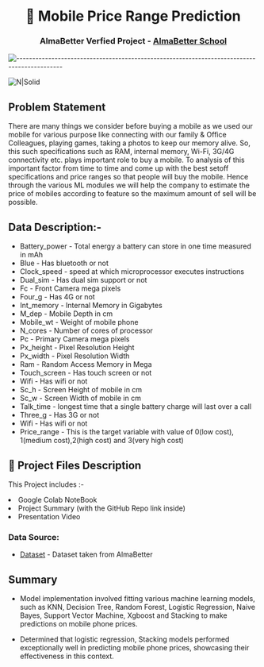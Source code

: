 </p>
<h1 align="center"> 📱 Mobile Price Range Prediction </h1>
<h3 align="center"> AlmaBetter Verfied Project - <a href="https://www.almabetter.com/"> AlmaBetter School </a> </h5>

![--------------------------------------------------------------------------------------------](https://github.com/andreasbm/readme/blob/master/assets/lines/grass.png)


![N|Solid](https://fiverr-res.cloudinary.com/images/t_main1,q_auto,f_auto,q_auto,f_auto/gigs/331262333/original/c8aa92dc0fd7ed63c741b2935edef6978620132b/do-website-ui-design-mobile-app-ui-ux-design-ui-ux-design.png)

## Problem Statement

There are many things we consider before buying a mobile as we used our mobile for
various purpose like connecting with our family & Office Colleagues, playing games,
taking a photos to keep our memory alive. So, this such specifications such as RAM,
internal memory, Wi-Fi, 3G/4G connectivity etc. plays important role to buy a
mobile. To analysis of this important factor from time to time and come up with the
best setoff specifications and price ranges so that people will buy the mobile. Hence
through the various ML modules we will help the company to estimate the price of
mobiles according to feature so the maximum amount of sell will be possible.


## Data Description:-


- Battery_power - Total energy a battery can store in one time measured in mAh
- Blue - Has bluetooth or not
- Clock_speed - speed at which microprocessor executes instructions
- Dual_sim - Has dual sim support or not
- Fc - Front Camera mega pixels
- Four_g - Has 4G or not
- Int_memory - Internal Memory in Gigabytes
- M_dep - Mobile Depth in cm
- Mobile_wt - Weight of mobile phone
- N_cores - Number of cores of processor
- Pc - Primary Camera mega pixels
- Px_height - Pixel Resolution Height
- Px_width - Pixel Resolution Width
- Ram - Random Access Memory in Mega
- Touch_screen - Has touch screen or not
- Wifi - Has wifi or not
- Sc_h - Screen Height of mobile in cm
- Sc_w - Screen Width of mobile in cm
- Talk_time - longest time that a single battery charge will last over a call
- Three_g - Has 3G or not
- Wifi - Has wifi or not
- Price_range - This is the target variable with value of 0(low cost), 1(medium
cost),2(high cost) and 3(very high cost)


##  💾 Project Files Description

<p>This Project includes :-
  <li>Google Colab NoteBook</li>
  <li>Project Summary (with the GitHub Repo link inside)</li>
  <li>Presentation Video</li>
</p>


### Data Source:
- [Dataset](https://drive.google.com/file/d/1DZawx1YV1VlYkbBLyyPdIIheZb7EQiEL/view?usp=sharing) - Dataset taken from AlmaBetter

  
## Summary 
- Model implementation involved fitting various machine learning models, such as KNN, Decision Tree, Random Forest, Logistic Regression, Naive Bayes, Support Vector Machine, Xgboost and Stacking to make predictions on mobile phone prices. 

- Determined that logistic regression, Stacking models performed exceptionally well in predicting mobile phone prices, showcasing their effectiveness in this context. 
